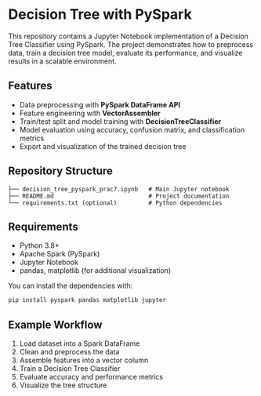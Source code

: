 # Decision Tree with PySpark

This repository contains a Jupyter Notebook implementation of a Decision Tree Classifier using PySpark. The project demonstrates how to preprocess data, train a decision tree model, evaluate its performance, and visualize results in a scalable environment.


## Features 
 
* Data preprocessing with **PySpark DataFrame API**
* Feature engineering with **VectorAssembler**
* Train/test split and model training with **DecisionTreeClassifier**
* Model evaluation using accuracy, confusion matrix, and classification metrics
* Export and visualization of the trained decision tree


## Repository Structure

```
├── decision_tree_pyspark_prac7.ipynb   # Main Jupyter notebook
├── README.md                           # Project documentation
└── requirements.txt (optional)         # Python dependencies
```


##  Requirements

* Python 3.8+
* Apache Spark (PySpark)
* Jupyter Notebook
* pandas, matplotlib (for additional visualization)

You can install the dependencies with:

```bash
pip install pyspark pandas matplotlib jupyter
```


## Example Workflow

1. Load dataset into a Spark DataFrame
2. Clean and preprocess the data
3. Assemble features into a vector column
4. Train a Decision Tree Classifier
5. Evaluate accuracy and performance metrics
6. Visualize the tree structure

